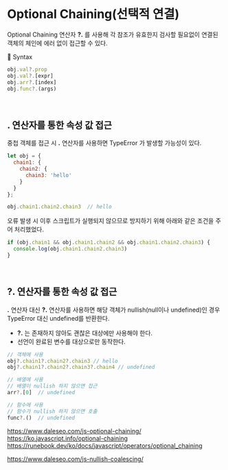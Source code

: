 # Optional Chaining(선택적 연결)
Optional Chaining 연산자 **?.** 를 사용해 각 참조가 유효한지 검사할 필요없이 연결된 객체의 체인에 에러 없이 접근할 수 있다.

📌 Syntax
```js
obj.val?.prop
obj.val?.[expr]
obj.arr?.[index]
obj.func?.(args)
```

<br>

## . 연산자를 통한 속성 값 접근
중첩 객체를 접근 시 **.** 연산자를 사용하면 TypeError 가 발생할 가능성이 있다.
```js
let obj = {
  chain1: {
    chain2: {
      chain3: 'hello'
    }
  }
};

obj.chain1.chain2.chain3  // hello
```

오류 발생 시 이후 스크립트가 실행되지 않으므로 방지하기 위해 아래와 같은 조건을 주어 처리했었다.
```js
if (obj.chain1 && obj.chain1.chain2 && obj.chain1.chain2.chain3) {
  console.log(obj.chain1.chain2.chain3)
}
```

<br>

## **?.** 연산자를 통한 속성 값 접근
**.** 연산자 대신 **?.** 연산자를 사용하면 해당 객체가 nullish(null이나 undefined)인 경우 TypeError 대신 undefined를 반환한다.
* **?.** 는 존재하지 않아도 괜찮은 대상에만 사용해야 한다.
* 선언이 완료된 변수를 대상으로만 동작한다.

```js
// 객체에 사용
obj?.chain1?.chain2?.chain3 // hello
obj?.chain1?.chain2?.chain3?.chain4 // undefined

// 배열에 사용
// 배열이 nullish 하지 않으면 접근
arr?.[0]  // undefined

// 함수에 사용
// 함수가 nullish 하지 않으면 호출
func?.()  // undefined
```


https://www.daleseo.com/js-optional-chaining/   
https://ko.javascript.info/optional-chaining
https://runebook.dev/ko/docs/javascript/operators/optional_chaining

https://www.daleseo.com/js-nullish-coalescing/